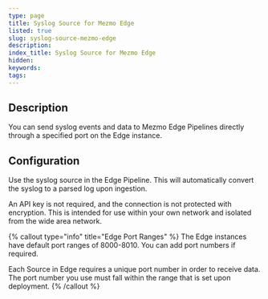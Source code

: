```yaml
---
type: page
title: Syslog Source for Mezmo Edge
listed: true
slug: syslog-source-mezmo-edge
description: 
index_title: Syslog Source for Mezmo Edge
hidden: 
keywords: 
tags: 
---
```



## Description

You can send syslog events and data to Mezmo Edge Pipelines directly through a specified port on the Edge instance.

## Configuration

Use the syslog source in the Edge Pipeline. This will automatically convert the syslog to a parsed log upon ingestion.

An  API key is not required, and the connection is not protected with encryption. This is intended for use within your own network and isolated from the wide area network.

{% callout type="info" title="Edge Port Ranges" %}
The Edge instances have default port ranges of 8000-8010. You can add port numbers if required.

Each Source in Edge requires a unique port number in order to receive data. The port number you use must fall within the range that is set upon deployment.
{% /callout %}